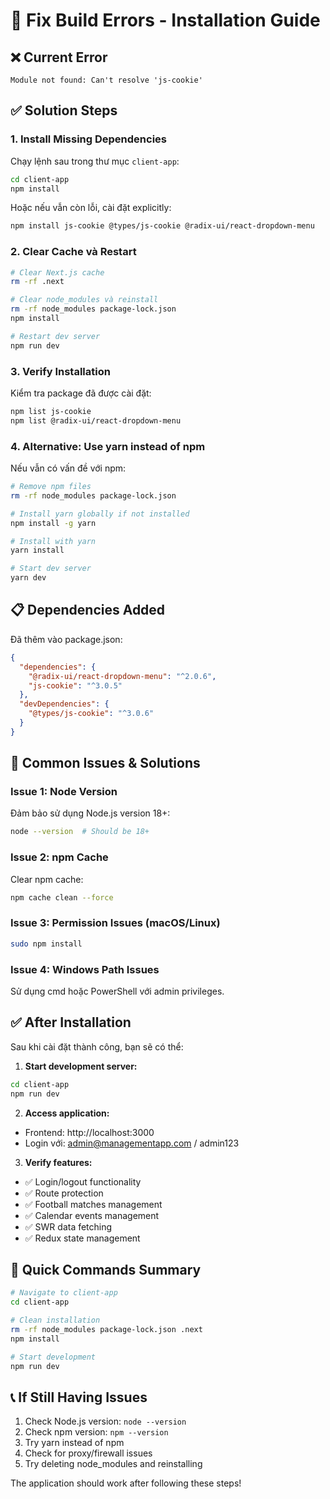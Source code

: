 # 🔧 Fix Build Errors - Installation Guide

## ❌ **Current Error**
```
Module not found: Can't resolve 'js-cookie'
```

## ✅ **Solution Steps**

### 1. Install Missing Dependencies
Chạy lệnh sau trong thư mục `client-app`:

```bash
cd client-app
npm install
```

Hoặc nếu vẫn còn lỗi, cài đặt explicitly:

```bash
npm install js-cookie @types/js-cookie @radix-ui/react-dropdown-menu
```

### 2. Clear Cache và Restart
```bash
# Clear Next.js cache
rm -rf .next

# Clear node_modules và reinstall
rm -rf node_modules package-lock.json
npm install

# Restart dev server
npm run dev
```

### 3. Verify Installation
Kiểm tra package đã được cài đặt:

```bash
npm list js-cookie
npm list @radix-ui/react-dropdown-menu
```

### 4. Alternative: Use yarn instead of npm
Nếu vẫn có vấn đề với npm:

```bash
# Remove npm files
rm -rf node_modules package-lock.json

# Install yarn globally if not installed
npm install -g yarn

# Install with yarn
yarn install

# Start dev server
yarn dev
```

## 📋 **Dependencies Added**

Đã thêm vào package.json:

```json
{
  "dependencies": {
    "@radix-ui/react-dropdown-menu": "^2.0.6",
    "js-cookie": "^3.0.5"
  },
  "devDependencies": {
    "@types/js-cookie": "^3.0.6"
  }
}
```

## 🚨 **Common Issues & Solutions**

### Issue 1: Node Version
Đảm bảo sử dụng Node.js version 18+:
```bash
node --version  # Should be 18+
```

### Issue 2: npm Cache
Clear npm cache:
```bash
npm cache clean --force
```

### Issue 3: Permission Issues (macOS/Linux)
```bash
sudo npm install
```

### Issue 4: Windows Path Issues
Sử dụng cmd hoặc PowerShell với admin privileges.

## ✅ **After Installation**

Sau khi cài đặt thành công, bạn sẽ có thể:

1. **Start development server:**
```bash
cd client-app
npm run dev
```

2. **Access application:**
- Frontend: http://localhost:3000
- Login với: admin@managementapp.com / admin123

3. **Verify features:**
- ✅ Login/logout functionality
- ✅ Route protection
- ✅ Football matches management
- ✅ Calendar events management
- ✅ SWR data fetching
- ✅ Redux state management

## 🔄 **Quick Commands Summary**

```bash
# Navigate to client-app
cd client-app

# Clean installation
rm -rf node_modules package-lock.json .next
npm install

# Start development
npm run dev
```

## 📞 **If Still Having Issues**

1. Check Node.js version: `node --version`
2. Check npm version: `npm --version`  
3. Try yarn instead of npm
4. Check for proxy/firewall issues
5. Try deleting node_modules and reinstalling

The application should work after following these steps!
